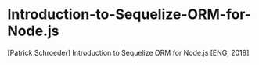 # Introduction-to-Sequelize-ORM-for-Node.js
[Patrick Schroeder] Introduction to Sequelize ORM for Node.js [ENG, 2018]

